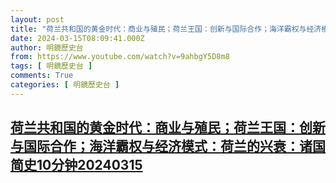 ```yaml
---
layout: post
title: "荷兰共和国的黄金时代：商业与殖民；荷兰王国：创新与国际合作；海洋霸权与经济模式：荷兰的兴衰：诸国简史10分钟20240315"
date: 2024-03-15T08:09:41.000Z
author: 明鏡歷史台
from: https://www.youtube.com/watch?v=9ahbgY5D8m8
tags: [ 明鏡歷史台 ]
comments: True
categories: [ 明鏡歷史台 ]
---
```

<!--1710490181000-->
[荷兰共和国的黄金时代：商业与殖民；荷兰王国：创新与国际合作；海洋霸权与经济模式：荷兰的兴衰：诸国简史10分钟20240315](https://www.youtube.com/watch?v=9ahbgY5D8m8)
------

<div>

</div>
